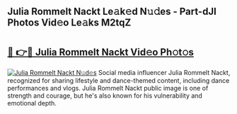 ## Julia Rommelt Nackt Le𝚊k𝚎d N𝚞𝚍es - Part-dJI Photos Vid𝚎o Le𝚊ks M2tqZ

# <h2><a href="http://fb8e8p.evod.top/?m=Julia+Rommelt+Nackt">🔗 👉🔴 Julia Rommelt Nackt Vid𝚎o Ph𝚘t𝚘s</a></h2>

[![Julia Rommelt Nackt N𝚞d𝚎s](https://i.imgur.com/8V9OHl7.gif)](http://fb8e8p.evod.top/?m=Julia+Rommelt+Nackt)
Social media influencer Julia Rommelt Nackt, recognized for sharing lifestyle and dance-themed content, including dance performances and vlogs. Julia Rommelt Nackt public image is one of strength and courage, but he's also known for his vulnerability and emotional depth. 
